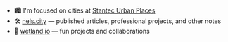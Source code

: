 - 🏙️ I'm focused on cities at [Stantec Urban Places](https://www.stantec.com/en/markets/urban-places)
- 🛠️ [nels.city](https://nels.city/) — published articles, professional projects, and other notes
- 🌱 [wetland.io](https://wetland.io/) — fun projects and collaborations
